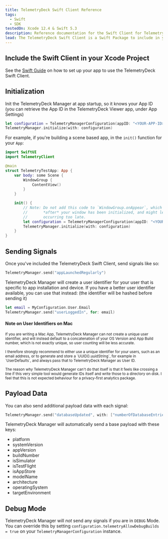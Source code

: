 ```yaml
---
title: TelemetryDeck Swift Client Reference
tags:
  - Swift
  - SDK
testedOn: Xcode 12.4 & Swift 5.3
description: Reference documentation for the Swift Client for TelemetryDeck-using apps
lead: The TelemetryDeck Swift Client is a Swift Package to include in your app
---
```


## Include the Swift Client in your Xcode Project

See the [Swift Guide](/docs/guides/swift-setup/) on how to set up your app to use the TelemetryDeck Swift Client.

## Initialization

Init the TelemetryDeck Manager at app startup, so it knows your App ID (you can retrieve the App ID in the TelemetryDeck Viewer app, under App Settings)

```swift
let configuration = TelemetryManagerConfiguration(appID: "<YOUR-APP-ID>")
TelemetryManager.initialize(with: configuration)
```

For example, if you're building a scene based app, in the `init()` function for your `App`:

```swift
import SwiftUI
import TelemetryClient

@main
struct TelemetryTestApp: App {
    var body: some Scene {
        WindowGroup {
            ContentView()
        }
    }

    init() {
        // Note: Do not add this code to `WindowGroup.onAppear`, which will be called
        //       *after* your window has been initialized, and might lead to out initialization
        //       occurring too late.
        let configuration = TelemetryManagerConfiguration(appID: "<YOUR-APP-ID>")
        TelemetryManager.initialize(with: configuration)
    }
}
```

## Sending Signals

Once you've included the TelemetryDeck Swift Client, send signals like so:

```swift
TelemetryManager.send("appLaunchedRegularly")
```

TelemetryDeck Manager will create a user identifier for your user that is specific to app installation and device. If you have a better user identifier available, you can use that instead: (the identifier will be hashed before sending it)

```swift
let email = MyConfiguration.User.Email
TelemetryManager.send("userLoggedIn", for: email)
```

<div class="alert alert-secondary" role="alert">
<h4 class="alert-heading">Note on User Identifiers on Mac</h4>
<p><small>If you are writing a Mac App, TelemetryDeck Manager can not create a unique user identifier, and will instead default to a concatenation of your OS Version and App Build number, which is not exactly unique, so user counting will be less accurate.</small></p>

<p><small>I therefore strongly recommend to either use a unique identifier for your users, such as an email address, or to generate and store a `UUID().uuidString`, for example in `UserDefaults`, and always pass that to TelemetryDeck Manager as User ID.</small></p>

<p><small>The reason why TelemetryDeck Manager can't do that itself is that it feels like crossing a line if this very simple tool would generate IDs itself and write those to a directory on disk. I feel that this is not expected behaviour for a privacy-first analytics package.</small></p>

</div>

## Payload Data

You can also send additional payload data with each signal:

```swift
TelemetryManager.send("databaseUpdated", with: ["numberOfDatabaseEntries": "3831"])
```

TelemetryDeck Manager will automatically send a base payload with these keys:

- platform
- systemVersion
- appVersion
- buildNumber
- isSimulator
- isTestFlight
- isAppStore
- modelName
- architecture
- operatingSystem
- targetEnvironment

## Debug Mode

TelemetryDeck Manager will _not_ send any signals if you are in `DEBUG` Mode. You can override this by setting `configuration.telemetryAllowDebugBuilds = true` on your `TelemetryManagerConfiguration` instance.
